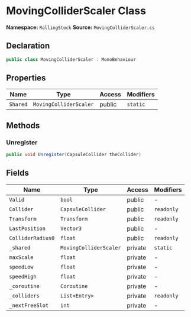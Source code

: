 # MovingColliderScaler Class

**Namespace:** `RollingStock`
**Source:** `MovingColliderScaler.cs`

## Declaration

```csharp
public class MovingColliderScaler : MonoBehaviour
```

## Properties

| Name | Type | Access | Modifiers |
|------|------|--------|-----------|
| `Shared` | `MovingColliderScaler` | public | `static` |

## Methods

### Unregister

```csharp
public void Unregister(CapsuleCollider theCollider)
```

## Fields

| Name | Type | Access | Modifiers |
|------|------|--------|-----------|
| `Valid` | `bool` | public | - |
| `Collider` | `CapsuleCollider` | public | `readonly` |
| `Transform` | `Transform` | public | `readonly` |
| `LastPosition` | `Vector3` | public | - |
| `ColliderRadius0` | `float` | public | `readonly` |
| `_shared` | `MovingColliderScaler` | private | `static` |
| `maxScale` | `float` | private | - |
| `speedLow` | `float` | private | - |
| `speedHigh` | `float` | private | - |
| `_coroutine` | `Coroutine` | private | - |
| `_colliders` | `List<Entry>` | private | `readonly` |
| `_nextFreeSlot` | `int` | private | - |

